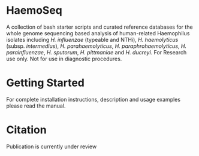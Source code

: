 # HaemoSeq
A collection of bash starter scripts and curated reference databases for the whole genome sequencing based analysis of human-related Haemophilus isolates including _H. influenzae_ (typeable and NTHi), _H. haemolyticus_ (subsp. _intermedius_), _H. parahaemolyticus_, _H. paraphrohaemolyticus_, _H. parainfluenzae_, _H. sputorum_, _H. pittmaniae_ and _H. ducreyi_.
For Research use only. Not for use in diagnostic procedures.

# Getting Started
For complete installation instructions, description and usage examples please read the manual.

# Citation
Publication is currently under review
